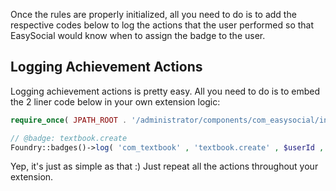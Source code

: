 Once the rules are properly initialized, all you need to do is to add the respective codes below to log the actions that the user performed so that EasySocial would know when to assign the badge to the user.


## Logging Achievement Actions
Logging achievement actions is pretty easy. All you need to do is to embed the 2 liner code below in your own extension logic:


```php
require_once( JPATH_ROOT . '/administrator/components/com_easysocial/includes/foundry.php' );

// @badge: textbook.create
Foundry::badges()->log( 'com_textbook' , 'textbook.create' , $userId , JText::_( 'Created a new textbook.' ) );
```

Yep, it's just as simple as that :) Just repeat all the actions throughout your extension.
